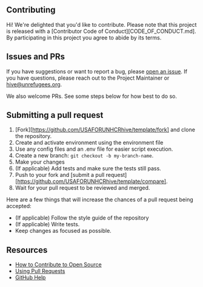 ## Contributing

Hi! We're delighted that you'd like to contribute. Please note that this project is released with a [Contributor Code of Conduct][CODE_OF_CONDUCT.md]. By participating in this project you agree to abide by its terms.

## Issues and PRs

If you have suggestions or want to report a bug, please [open an issue](https://github.com/USAFORUNHCRhive/template/issues/new). If you have questions, please reach out to the Project Maintainer or hive@unrefugees.org.

We also welcome PRs. See some steps below for how best to do so.

## Submitting a pull request

1. [Fork][https://github.com/USAFORUNHCRhive/template/fork] and clone the repository.
1. Create and activate environment using the environment file
1. Use any config files and an .env file for easier script execution.
1. Create a new branch: `git checkout -b my-branch-name`.
1. Make your changes
1. (If applicable) Add tests and make sure the tests still pass.
1. Push to your fork and [submit a pull request][https://github.com/USAFORUNHCRhive/template/compare].
1. Wait for your pull request to be reviewed and merged.

Here are a few things that will increase the chances of a pull request being accepted:

- (If applicable) Follow the style guide of the repository
- (If applicable) Write tests.
- Keep changes as focused as possible.

## Resources

- [How to Contribute to Open Source](https://opensource.guide/how-to-contribute/)
- [Using Pull Requests](https://help.github.com/articles/about-pull-requests/)
- [GitHub Help](https://help.github.com)
